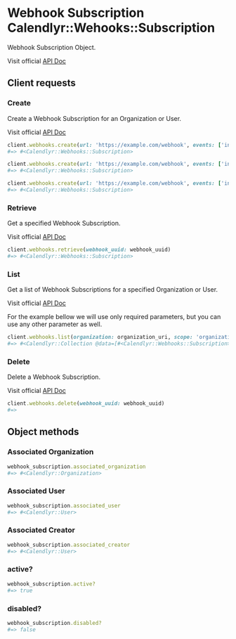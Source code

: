 # Webhook Subscription Calendlyr::Wehooks::Subscription

Webhook Subscription Object.

Visit official [API Doc](https://developer.calendly.com/api-docs/9950e4dff7351-webhook-subscription)

## Client requests

### Create

Create a Webhook Subscription for an Organization or User.

Visit official [API Doc](https://developer.calendly.com/api-docs/c1ddc06ce1f1b-create-webhook-subscription)

```ruby
client.webhooks.create(url: 'https://example.com/webhook', events: ['invitee.created'], organization: organization_uri, scope: 'organization')
#=> #<Calendlyr::Webhooks::Subscription>

client.webhooks.create(url: 'https://example.com/webhook', events: ['invitee.created'], organization: organization_uri, user: user_uri, scope: 'user')
#=> #<Calendlyr::Webhooks::Subscription>

client.webhooks.create(url: 'https://example.com/webhook', events: ['invitee.created'], organization: organization_uri, group: group_uri, scope: 'group')
#=> #<Calendlyr::Webhooks::Subscription>
```

### Retrieve

Get a specified Webhook Subscription.

Visit official [API Doc](https://developer.calendly.com/api-docs/4d800dc2cb119-get-webhook-subscription)

```ruby
client.webhooks.retrieve(webhook_uuid: webhook_uuid)
#=> #<Calendlyr::Webhooks::Subscription>
```

### List

Get a list of Webhook Subscriptions for a specified Organization or User.

Visit official [API Doc](https://developer.calendly.com/api-docs/faac832d7c57d-list-webhook-subscriptions)

For the example bellow we will use only required parameters, but you can use any other parameter as well.

```ruby
client.webhooks.list(organization: organization_uri, scope: 'organization')
#=> #<Calendlyr::Collection @data=[#<Calendlyr::Webhooks::Subscription>, ...], @count=nil, @next_page=nil, @next_page_token=nil, @client=#<Calendlyr::Client>>
```

### Delete

Delete a Webhook Subscription.

Visit official [API Doc](https://developer.calendly.com/api-docs/565b97f62dafe-delete-webhook-subscription)

```ruby
client.webhooks.delete(webhook_uuid: webhook_uuid)
#=>
```

## Object methods

### Associated Organization

```ruby
webhook_subscription.associated_organization
#=> #<Calendlyr::Organization>
```

### Associated User

```ruby
webhook_subscription.associated_user
#=> #<Calendlyr::User>
```

### Associated Creator

```ruby
webhook_subscription.associated_creator
#=> #<Calendlyr::User>
```

### active?

```ruby
webhook_subscription.active?
#=> true
```

### disabled?

```ruby
webhook_subscription.disabled?
#=> false
```
